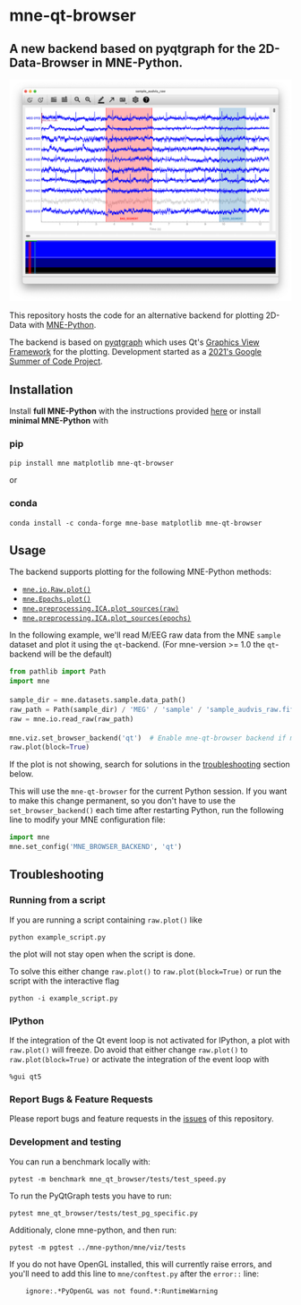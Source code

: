 # mne-qt-browser

## A new backend based on pyqtgraph for the 2D-Data-Browser in MNE-Python.

![Screenshot of mne-qt-browser](https://github.com/mne-tools/mne-qt-browser/raw/main/screenshot.png)

This repository hosts the code for an alternative backend for plotting 2D-Data with 
[MNE-Python](https://github.com/mne-tools/mne-python).

The backend is based on [pyqtgraph](https://github.com/pyqtgraph/pyqtgraph) 
which uses Qt's [Graphics View Framework](https://doc.qt.io/qt-5/graphicsview.html)
for the plotting.
Development started as a [2021's Google Summer of Code Project](https://github.com/marsipu/gsoc2021).

## Installation
Install **full MNE-Python** with the instructions provided [here](https://mne.tools/stable/install/mne_python.html#d-plotting-and-source-analysis) or install **minimal MNE-Python** with
### pip
```
pip install mne matplotlib mne-qt-browser
```
or
### conda
```
conda install -c conda-forge mne-base matplotlib mne-qt-browser
```

## Usage

The backend supports plotting for the following MNE-Python methods:

- [`mne.io.Raw.plot()`](https://mne.tools/dev/generated/mne.io.Raw.html?highlight=raw%20plot#mne.io.Raw.plot)
- [`mne.Epochs.plot()`](https://mne.tools/dev/generated/mne.Epochs.html?highlight=epochs%20plot#mne.Epochs.plot)
- [`mne.preprocessing.ICA.plot_sources(raw)`](https://mne.tools/dev/generated/mne.preprocessing.ICA.html?highlight=ica%20plot_sources#mne.preprocessing.ICA.plot_sources)
- [`mne.preprocessing.ICA.plot_sources(epochs)`](https://mne.tools/dev/generated/mne.preprocessing.ICA.html?highlight=ica%20plot_sources#mne.preprocessing.ICA.plot_sources)

In the following example, we'll read M/EEG raw data from the MNE `sample` dataset
and plot it using the `qt`-backend.
(For mne-version >= 1.0 the `qt`-backend will be the default)

```python
from pathlib import Path
import mne

sample_dir = mne.datasets.sample.data_path()
raw_path = Path(sample_dir) / 'MEG' / 'sample' / 'sample_audvis_raw.fif'
raw = mne.io.read_raw(raw_path)

mne.viz.set_browser_backend('qt')  # Enable mne-qt-browser backend if mne < 1.0
raw.plot(block=True)
```

If the plot is not showing, search for solutions in the
[troubleshooting](#troubleshooting) section below.

This will use the `mne-qt-browser` for the current Python session. If you
want to make this change permanent, so you don't have to use the
`set_browser_backend()` each time after restarting Python, run the following
line to modify your MNE configuration file:

```python
import mne
mne.set_config('MNE_BROWSER_BACKEND', 'qt')
```

## Troubleshooting

### Running from a script

If you are running a script containing `raw.plot()` like

```console
python example_script.py
```

the plot will not stay open when the script is done. 

To solve this either change `raw.plot()` to `raw.plot(block=True)` or run the script with the interactive flag

```console
python -i example_script.py
```

### IPython

If the integration of the Qt event loop is not activated for IPython, a plot with `raw.plot()` will freeze.
Do avoid that either change `raw.plot()` to `raw.plot(block=True)` or activate the integration of the event loop with

```console
%gui qt5
```

### Report Bugs & Feature Requests

Please report bugs and feature requests in the [issues](https://github.com/mne-tools/mne-qt-browser/issues) of this repository.

### Development and testing

You can run a benchmark locally with:

```console
pytest -m benchmark mne_qt_browser/tests/test_speed.py
```

To run the PyQtGraph tests you have to run:
```
pytest mne_qt_browser/tests/test_pg_specific.py
```

Additionaly, clone mne-python, and then run:

```console
pytest -m pgtest ../mne-python/mne/viz/tests
```

If you do not have OpenGL installed, this will currently raise errors, and
you'll need to add this line to `mne/conftest.py` after the `error::` line:

```raw
    ignore:.*PyOpenGL was not found.*:RuntimeWarning
```
